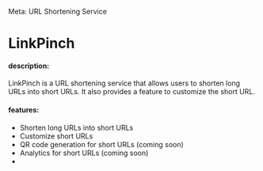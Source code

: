 Meta: URL Shortening Service

# LinkPinch 

#### description:
LinkPinch is a URL shortening service that allows users to shorten long URLs into short URLs. It also provides a feature to customize the short URL.

#### features:
- Shorten long URLs into short URLs
- Customize short URLs
- QR code generation for short URLs (coming soon)
- Analytics for short URLs (coming soon)
- 